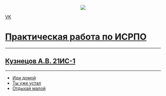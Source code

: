 <p align = "center"><a href="https://vk.com/arkoff8" target="_blank"><img src = "https://www.google.com/url?sa=i&url=https%3A%2F%2Fysia.ru%2Fv-pokrovske-neskolko-chelovek-stali-zhertvami-napadeniya-agressivnogo-zherebtsa%2F&psig=AOvVaw3QhJYkwtiEJ88A8PFekHfO&ust=1696141459867000&source=images&cd=vfe&opi=89978449&ved=2ahUKEwiAyPO62dGBAxWbLBAIHdfFDL4Qr4kDegQIARBq" src = width="400"></a></p>

<p><a href="https://vk.com/arkoff8"> VK </p>

# Практическая работа по ИСРПО
-----
## Кузнецов А.В. 21ИС-1
-----
* Иди домой
* Ты уже устал
* Отдыхай малой